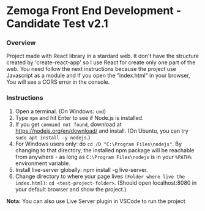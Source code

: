 # Zemoga Front End Development - Candidate Test v2.1

### Overview

Project made with React library in a stardard web. It don't have the structure created by 'create-react-app' so I use React for create only one part of the web. You need follow the next instructions because the project use Javascript as a module and If you open the "index.html" in your browser, You will see a CORS error in the console.

### Instructions

1. Open a terminal. (On Windows: `cmd`)
2. Type `npm` and hit Enter to see if Node.js is installed.
3. If you get `command not found`, download at https://nodejs.org/en/download/ and install. (On Ubuntu, you can try `sudo apt install -y nodejs`.)
4. For Windows users only: do `cd /D "C:\Program Files\nodejs"`.
   By changing to that directory, the installed npm package will be reachable from anywhere - as long as `C:\Program Files\nodejs` is in your `%PATH%` environment variable.
5. Install live-server globally: npm install -g live-server.
6. Change directory to where your page lives `(Folder where live the index.html)`: `cd <test-project-folder>`.
   (Should open localhost:8080 in your default browser and show the project.)

**Nota:** You can also use Live Server plugin in VSCode to run the project
